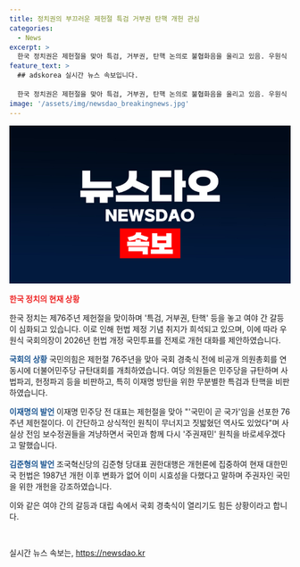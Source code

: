```yaml
---
title: 정치권의 부끄러운 제헌절 특검 거부권 탄핵 개헌 관심
categories:
  - News
excerpt: >
  한국 정치권은 제헌절을 맞아 특검, 거부권, 탄핵 논의로 불협화음을 울리고 있음. 우원식 국회의장은 2026년 개헌 국민투표를 제안했고, 국민의힘은 비공개 의원총회를 열고 더불어민주당을 규탄했다. 반면, 더불어민주당은 윤 대통령의 거부권 행사를 비난하고, 조국혁신당은 새로운 헌법 필요성을 강조하며 헌정 개편을 주장했다. 76주년 제헌절을 맞아 여야는 입장을 대립시키고 있는 가운데, 우원식 국회의장은 2026년 개헌 국민투표를 예고했다.
feature_text: >
  ## adskorea 실시간 뉴스 속보입니다.

  한국 정치권은 제헌절을 맞아 특검, 거부권, 탄핵 논의로 불협화음을 울리고 있음. 우원식 국회의장은 2026년 개헌 국민투표를 제안했고, 국민의힘은 비공개 의원총회를 열고 더불어민주당을 규탄했다. 반면, 더불어민주당은 윤 대통령의 거부권 행사를 비난하고, 조국혁신당은 새로운 헌법 필요성을 강조하며 헌정 개편을 주장했다. 76주년 제헌절을 맞아 여야는 입장을 대립시키고 있는 가운데, 우원식 국회의장은 2026년 개헌 국민투표를 예고했다.
image: '/assets/img/newsdao_breakingnews.jpg'
---
```


<p><img src="/assets/img/newsdao_breakingnews.jpg" alt="adskorea 속보" /></p>

<p><b><span style="color: #ee2323;">한국 정치의 현재 상황</span></b></p>

<p>한국 정치는 제76주년 제헌절을 맞이하며 '특검, 거부권, 탄핵' 등을 놓고 여야 간 갈등이 심화되고 있습니다. 이로 인해 헌법 제정 기념 취지가 희석되고 있으며, 이에 따라 우원식 국회의장이 2026년 헌법 개정 국민투표를 전제로 개헌 대화를 제안하였습니다.</p>

<p><b><span style="color: #1a5490;">국회의 상황</span></b>
국민의힘은 제헌절 76주년을 맞아 국회 경축식 전에 비공개 의원총회를 연 동시에 더불어민주당 규탄대회를 개최하였습니다. 여당 의원들은 민주당을 규탄하며 사법파괴, 헌정파괴 등을 비판하고, 특히 이재명 방탄을 위한 무분별한 특검과 탄핵을 비판하였습니다.</p>

<p><b><span style="color: #1a5490;">이재명의 발언</span></b>
이재명 민주당 전 대표는 제헌절을 맞아 "'국민이 곧 국가'임을 선포한 76주년 제헌절이다. 이 간단하고 상식적인 원칙이 무너지고 짓밟혔던 역사도 있었다"며 사실상 전임 보수정권들을 겨냥하면서 국민과 함께 다시 '주권재민' 원칙을 바로세우겠다고 말했습니다.</p>

<p><b><span style="color: #1a5490;">김준형의 발언</span></b>
조국혁신당의 김준형 당대표 권한대행은 개헌론에 집중하여 현재 대한민국 헌법은 1987년 개헌 이후 변화가 없어 이미 시효성을 다했다고 말하며 주권자인 국민을 위한 개헌을 강조하였습니다.</p>

<p>이와 같은 여야 간의 갈등과 대립 속에서 국회 경축식이 열리기도 힘든 상황이라고 합니다.</p>

<p data-ke-size="size16">&nbsp;</p>
실시간 뉴스 속보는, <a href="https://newsdao.kr" rel="dofollow">https://newsdao.kr</a>


